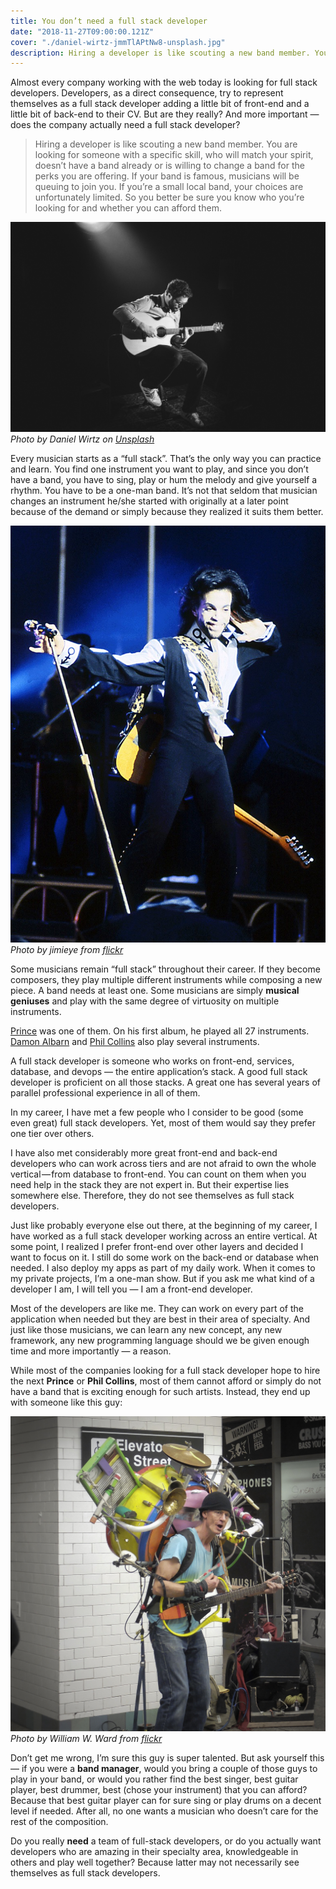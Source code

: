 ```yaml
---
title: You don’t need a full stack developer
date: "2018-11-27T09:00:00.121Z"
cover: "./daniel-wirtz-jmmTlAPtNw8-unsplash.jpg"
description: Hiring a developer is like scouting a new band member. You are looking for someone with a specific skill, who will match your spirit, doesn’t have a band already or is willing to change a band for the perks you are offering.
---
```


Almost every company working with the web today is looking for full stack developers. Developers, as a direct consequence, try to represent themselves as a full stack developer adding a little bit of front-end and a little bit of back-end to their CV. But are they really? And more important — does the company actually need a full stack developer?
> Hiring a developer is like scouting a new band member. You are looking for someone with a specific skill, who will match your spirit, doesn’t have a band already or is willing to change a band for the perks you are offering.
If your band is famous, musicians will be queuing to join you. If you’re a small local band, your choices are unfortunately limited. So you better be sure you know who you’re looking for and whether you can afford them.

![A guy with the guitar](./daniel-wirtz-jmmTlAPtNw8-unsplash.jpg)*Photo by Daniel Wirtz on [Unsplash](https://unsplash.com/@danielwirtz)*

Every musician starts as a “full stack”. That’s the only way you can practice and learn. You find one instrument you want to play, and since you don’t have a band, you have to sing, play or hum the melody and give yourself a rhythm. You have to be a one-man band. It’s not that seldom that musician changes an instrument he/she started with originally at a later point because of the demand or simply because they realized it suits them better.

![The prince](./prince.jpeg)*Photo by jimieye from [flickr](https://www.flickr.com/photos/jimieye/)*

Some musicians remain “full stack” throughout their career. If they become composers, they play multiple different instruments while composing a new piece. A band needs at least one. Some musicians are simply **musical geniuses** and play with the same degree of virtuosity on multiple instruments.

[Prince](https://en.wikipedia.org/wiki/Prince_(musician)) was one of them. On his first album, he played all 27 instruments. [Damon Albarn](https://en.wikipedia.org/wiki/Damon_Albarn) and [Phil Collins](https://en.wikipedia.org/wiki/Phil_Collins) also play several instruments.

A full stack developer is someone who works on front-end, services, database, and devops — the entire application’s stack. A good full stack developer is proficient on all those stacks. A great one has several years of parallel professional experience in all of them.

In my career, I have met a few people who I consider to be good (some even great) full stack developers. Yet, most of them would say they prefer one tier over others.

I have also met considerably more great front-end and back-end developers who can work across tiers and are not afraid to own the whole vertical — from database to front-end. You can count on them when you need help in the stack they are not expert in. But their expertise lies somewhere else. Therefore, they do not see themselves as full stack developers.

Just like probably everyone else out there, at the beginning of my career, I have worked as a full stack developer working across an entire vertical. At some point, I realized I prefer front-end over other layers and decided I want to focus on it. I still do some work on the back-end or database when needed. I also deploy my apps as part of my daily work. When it comes to my private projects, I’m a one-man show. But if you ask me what kind of a developer I am, I will tell you — I am a front-end developer.

Most of the developers are like me. They can work on every part of the application when needed but they are best in their area of specialty. And just like those musicians, we can learn any new concept, any new framework, any new programming language should we be given enough time and more importantly — a reason.

While most of the companies looking for a full stack developer hope to hire the next **Prince** or **Phil Collins**, most of them cannot afford or simply do not have a band that is exciting enough for such artists. Instead, they end up with someone like this guy:

![One man band](./one-man-band.jpeg)*Photo by William W. Ward from [flickr](https://www.flickr.com/photos/wwward0/12182919023/)*

Don’t get me wrong, I’m sure this guy is super talented. 
But ask yourself this — if you were a **band manager**, would you bring a couple of those guys to play in your band, or would you rather find the best singer, best guitar player, best drummer, best (chose your instrument) that you can afford? Because that best guitar player can for sure sing or play drums on a decent level if needed. After all, no one wants a musician who doesn’t care for the rest of the composition.

Do you really **need** a team of full-stack developers, or do you actually want developers who are amazing in their specialty area, knowledgeable in others and play well together? Because latter may not necessarily see themselves as full stack developers.
